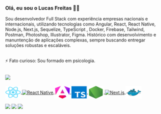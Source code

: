 ### Olá, eu sou o Lucas Freitas 🖖🏽
Sou desenvolvedor Full Stack com experiência empresas nacionais e internacionais, utilizando tecnologias como
Angular, React, React Native, Node.js, Next.js, Sequelize, TypeScript , Docker, Firebase, Tailwind, Postman, Photoshop, Illustrator, Figma. Histórico com
desenvolvimento e manuntenção de aplicações complexas, sempre buscando entregar soluções robustas e
escaláveis. <br><br>

⚡ Fato curioso: Sou formado em psicologia.<br><br>

<div>
  <a href="https://github.com/FreitasLucas01">
  <img height="180em" src="https://github-readme-stats.vercel.app/api/top-langs/?username=FreitasLucas01&layout=compact&langs_count=7&theme=dark"/>
  <div style="display: inline_block"><br>

<div>
  <!-- React -->
  <img align="center" alt="React" height="40" width="50" src="https://raw.githubusercontent.com/devicons/devicon/master/icons/react/react-original.svg">
  
  <!-- React Native -->
  <img align="center" alt="React Native" height="40" width="50" src="https://cdn.worldvectorlogo.com/logos/react-native-1.svg">
  
  <!-- Angular -->
  <img align="center" alt="Angular" height="40" width="50" src="https://raw.githubusercontent.com/devicons/devicon/master/icons/angular/angular-original.svg">
  
  <!-- TypeScript -->
  <img align="center" alt="TypeScript" height="40" width="50" src="https://raw.githubusercontent.com/devicons/devicon/master/icons/typescript/typescript-plain.svg">
  
  <!-- Node.js -->
  <img align="center" alt="Node.js" height="40" width="50" src="https://raw.githubusercontent.com/devicons/devicon/master/icons/nodejs/nodejs-original.svg">
  
  <!-- Next.js -->
  <img align="center" alt="Next.js" height="40" width="50" src="https://cdn.worldvectorlogo.com/logos/nextjs-2.svg">
  
  <!-- Docker -->
  <img align="center" alt="Docker" height="40" width="50" src="https://raw.githubusercontent.com/devicons/devicon/master/icons/docker/docker-original.svg">
</div>

 </div> 
<div> 
  <br>
  <a href="https://instagram.com/freitaslucas02" target="_blank"><img src="https://img.shields.io/badge/-Instagram-%23E4405F?style=for-the-badge&logo=instagram&logoColor=white" target="_blank"></a>
  <a href = "mailto:lucasfreitasdesa02@gmail.com"><img src="https://img.shields.io/badge/-Gmail-%23333?style=for-the-badge&logo=gmail&logoColor=white" target="_blank"></a>
  <a href="https://www.linkedin.com/in/lucasfreitas01" target="_blank"><img src="https://img.shields.io/badge/-LinkedIn-%230077B5?style=for-the-badge&logo=linkedin&logoColor=white" target="_blank"></a>
